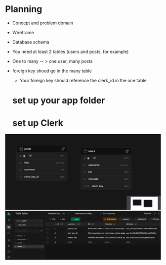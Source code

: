 # Planning

- Concept and problem domain
- Wireframe
- Database schema
- You need at least 2 tables (users and posts, for example)
- One to many -- > one user, many posts
- foreign key shoud go in the many table

  - Your foreign key should reference the clerk_id in the one table

  # set up your app folder

  # set up Clerk

![screenshot](./screenshots/schema.png)
![screenshot](./screenshots/table.png)
